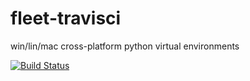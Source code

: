 # fleet-travisci
win/lin/mac cross-platform python virtual environments

[![Build Status](https://travis-ci.com/githubfoam/fleet-travisci.svg?branch=master)](https://travis-ci.com/githubfoam/fleet-travisci)  

~~~~

~~~~
